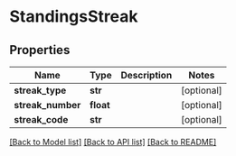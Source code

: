 # StandingsStreak

## Properties
Name | Type | Description | Notes
------------ | ------------- | ------------- | -------------
**streak_type** | **str** |  | [optional] 
**streak_number** | **float** |  | [optional] 
**streak_code** | **str** |  | [optional] 

[[Back to Model list]](../README.md#documentation-for-models) [[Back to API list]](../README.md#documentation-for-api-endpoints) [[Back to README]](../README.md)


